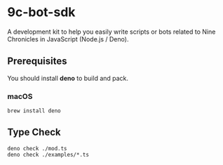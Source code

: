# 9c-bot-sdk

A development kit to help you easily write scripts or bots related to Nine
Chronicles in JavaScript (Node.js / Deno).

## Prerequisites

You should install **deno** to build and pack.

### macOS

```
brew install deno
```

## Type Check

```
deno check ./mod.ts
deno check ./examples/*.ts
```
